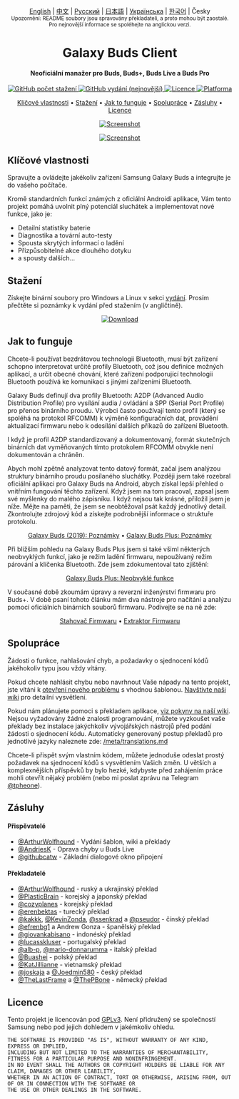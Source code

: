 <p align="center">
  <a href="../README.md">English</a> | <a href="./README_chs.md">中文</a> | <a href="/docs/README_rus.md">Русский</a> | <a href="./README_jpn.md">日本語</a> | <a href="./README_ukr.md">Українська</a> | <a href="./README_kor.md">한국어</a> | Česky<br>
    <sub>Upozornění: README soubory jsou spravovány překladateli, a proto mohou být zaostalé. Pro nejnovější informace se spoléhejte na anglickou verzi.</sub>
</p>

<h1 align="center">
  Galaxy Buds Client
  <br>
</h1>
<h4 align="center">Neoficiální manažer pro Buds, Buds+, Buds Live a Buds Pro</h4>
<p align="center">
  <a href="https://github.com/ThePBone/GalaxyBudsClient/releases">
    <img alt="GitHub počet stažení" src="https://img.shields.io/github/downloads/thepbone/galaxybudsclient/total">
  </a>
  <a href="https://github.com/ThePBone/GalaxyBudsClient/releases">
  	<img alt="GitHub vydání (nejnovější)" src="https://img.shields.io/github/v/release/thepbone/galaxybudsclient">
  </a>
  <a href="https://github.com/ThePBone/GalaxyBudsClient/blob/master/LICENSE">
      <img alt="Licence" src="https://img.shields.io/github/license/thepbone/galaxybudsclient">
  </a>
  <a href="https://github.com/ThePBone/GalaxyBudsClient/releases">
    <img alt="Platforma" src="https://img.shields.io/badge/platform-Windows/Linux-yellowgreen">
  </a>
</p>
<p align="center">
  <a href="#klíčové-vlastnosti">Klíčové vlastnosti</a> •
  <a href="#stažení">Stažení</a> •
  <a href="#jak-to-funguje">Jak to funguje</a> •
  <a href="#spolupráce">Spolupráce</a> •
  <a href="#zásluhy">Zásluhy</a> •
  <a href="#licence">Licence</a> 
</p>


<p align="center">
    <a href="https://ko-fi.com/H2H83E5J3"><img alt="Screenshot" src="https://ko-fi.com/img/githubbutton_sm.svg"></a>
</p>

<p align="center">
    <a href="#"><img alt="Screenshot" src="https://github.com/ThePBone/GalaxyBudsClient/blob/master/screenshots/screencap.gif"></a>
</p>


## Klíčové vlastnosti

Spravujte a ovládejte jakékoliv zařízení Samsung Galaxy Buds a integrujte je do vašeho počítače.

Kromě standardních funkcí známých z oficiální Androidí aplikace, Vám tento projekt pomáhá uvolnit plný potenciál sluchátek a implementovat nové funkce, jako je:

* Detailní statistiky baterie
* Diagnostika a tovární auto-testy
* Spousta skrytých informací o ladění
* Přizpůsobitelné akce dlouhého dotyku
* a spousty dalších...

## Stažení

Získejte binární soubory pro Windows a Linux v sekci [vydání](https://github.com/ThePBone/GalaxyBudsClient/releases). Prosím přečtěte si poznámky k vydání před stažením (v angličtině).

<p align="center">
    <a href="https://github.com/ThePBone/GalaxyBudsClient/releases"><img alt="Download" src="https://github.com/ThePBone/GalaxyBudsClient/blob/master/screenshots/download.png"></a>
</p>

## Jak to funguje

Chcete-li používat bezdrátovou technologii Bluetooth, musí být zařízení schopno interpretovat určité profily Bluetooth, což jsou definice možných aplikací, a určit obecné chování, které zařízení podporující technologii Bluetooth používá ke komunikaci s jinými zařízeními Bluetooth.

Galaxy Buds definují dva profily Bluetooth: A2DP (Advanced Audio Distribution Profile) pro vysílání audia / ovládání a SPP (Serial Port Profile) pro přenos binárního proudu. Výrobci často používají tento profil (který se spoléhá na protokol RFCOMM) k výměně konfiguračních dat, provádění aktualizací firmwaru nebo k odesílání dalších příkazů do zařízení Bluetooth.

I když je profil A2DP standardizovaný a dokumentovaný, formát skutečných binárních dat vyměňovaných tímto protokolem RFCOMM obvykle není dokumentován a chráněn.

Abych mohl zpětně analyzovat tento datový formát, začal jsem analýzou struktury binárního proudu posílaného sluchátky. Později jsem také rozebral oficiální aplikaci pro Galaxy Buds na Android, abych získal lepší přehled o vnitřním fungování těchto zařízení. Když jsem na tom pracoval, zapsal jsem své myšlenky do malého zápisníku. I když nejsou tak krásné, přiložil jsem je níže. Mějte na paměti, že jsem se neobtěžoval psát každý jednotlivý detail. Zkontrolujte zdrojový kód a získejte podrobnější informace o struktuře protokolu.

<p align="center">
  <a href="https://github.com/ThePBone/GalaxyBudsClient/blob/master/GalaxyBudsRFCommProtocol.md">Galaxy Buds (2019): Poznámky</a> •
  <a href="https://github.com/ThePBone/GalaxyBudsClient/blob/master/Galaxy%20Buds%20Plus%20RFComm%20Protocol%20Notes.md">Galaxy Buds Plus: Poznámky</a>
</p>

Při bližším pohledu na Galaxy Buds Plus jsem si také všiml některých neobvyklých funkcí, jako je režim ladění firmwaru, nepoužívaný režim párování a klíčenka Bluetooth. Zde jsem zdokumentoval tato zjištění:

<p align="center">
  <a href="https://github.com/ThePBone/GalaxyBudsClient/blob/master/GalaxyBudsPlus_HiddenDebugFeatures.md">Galaxy Buds Plus: Neobvyklé funkce</a>
</p>

V současné době zkoumám úpravy a reverzní inženýrství firmwaru pro Buds+. V době psaní tohoto článku mám dva nástroje pro načítání a analýzu pomocí oficiálních binárních souborů firmwaru. Podívejte se na ně zde:

<p align="center">
  <a href="https://github.com/ThePBone/GalaxyBudsFirmwareDownloader">Stahovač Firmwaru</a> •
  <a href="https://github.com/ThePBone/GalaxyBudsFirmwareExtractor">Extraktor Firmwaru</a>
</p>

## Spolupráce

Žádosti o funkce, nahlašování chyb, a požadavky o sjednocení kódů jakéhokoliv typu jsou vždy vítány.

Pokud chcete nahlásit chybu nebo navrhnout Vaše nápady na tento projekt, jste vítáni k [otevření nového problému](https://github.com/ThePBone/GalaxyBudsClient/issues/new/choose) s vhodnou šablonou. [Navštivte naši wiki](https://github.com/ThePBone/GalaxyBudsClient/wiki/2.-How-to-submit-issues) pro detailní vysvětlení.

Pokud nám plánujete pomoci s překladem aplikace, [viz pokyny na naší wiki](https://github.com/ThePBone/GalaxyBudsClient/wiki/3.-How-to-help-with-translations). Nejsou vyžadovány žádné znalosti programování, můžete vyzkoušet vaše překlady bez instalace jakýchkoliv vývojářských nástrojů před podání žádosti o sjednocení kódu.
Automaticky generovaný postup překladů pro jednotlivé jazyky naleznete zde: [/meta/translations.md](https://github.com/ThePBone/GalaxyBudsClient/blob/master/meta/translations.md)

Chcete-li přispět svým vlastním kódem, můžete jednoduše odeslat prostý požadavek na sjednocení kódů s vysvětlením Vašich změn. U větších a komplexnějších příspěvků by bylo hezké, kdybyste před zahájením práce mohli otevřít nějaký problém (nebo mi poslat zprávu na Telegram [@tpheone](https://t.me/thepbone)).

## Zásluhy

#### Přispěvatelé

* [@ArthurWolfhound](https://github.com/ArthurWolfhound) - Vydání šablon, wiki a překlady
* [@AndriesK](https://github.com/AndriesK) - Oprava chyby u Buds Live
* [@githubcatw](https://github.com/githubcatw) - Základní dialogové okno připojení

#### Překladatelé

* [@ArthurWolfhound](https://github.com/ArthurWolfhound) - ruský a ukrajinský překlad
* [@PlasticBrain](https://github.com/fhalfkg) - korejský a japonský překlad
* [@cozyplanes](https://github.com/cozyplanes) - korejský překlad
* [@erenbektas](https://github.com/erenbektas) - turecký překlad
* [@kakkk](https://github.com/kakkk), [@KevinZonda](https://github.com/KevinZonda), [@ssenkrad](https://github.com/ssenkrad) a [@pseudor](https://github.com/pseudor) - čínský překlad
* [@efrenbg1](https://github.com/efrenbg1) a Andrew Gonza - španělský překlad
* [@giovankabisano](https://github.com/giovankabisano) - indonéský překlad
* [@lucasskluser](https://github.com/lucasskluser) - portugalský překlad
* [@alb-p](https://github.com/alb-p), [@mario-donnarumma](https://github.com/mario-donnarumma) - italský překlad
* [@Buashei](https://github.com/Buashei) - polský překlad
* [@KatJillianne](https://github.com/KatJillianne) - vietnamský překlad
* [@joskaja](https://github.com/joskaja) a [@Joedmin580](https://github.com/Joedmin580) - český překlad
* [@TheLastFrame](https://github.com/TheLastFrame) a [@ThePBone](https://github.com/ThePBone) - německý překlad

## Licence

Tento projekt je licencován pod [GPLv3](https://github.com/ThePBone/GalaxyBudsClient/blob/master/LICENSE). Není přidružený se společností Samsung nebo pod jejich dohledem v jakémkoliv ohledu.

```
THE SOFTWARE IS PROVIDED "AS IS", WITHOUT WARRANTY OF ANY KIND, EXPRESS OR IMPLIED, 
INCLUDING BUT NOT LIMITED TO THE WARRANTIES OF MERCHANTABILITY, FITNESS FOR A PARTICULAR PURPOSE AND NONINFRINGEMENT. 
IN NO EVENT SHALL THE AUTHORS OR COPYRIGHT HOLDERS BE LIABLE FOR ANY CLAIM, DAMAGES OR OTHER LIABILITY, 
WHETHER IN AN ACTION OF CONTRACT, TORT OR OTHERWISE, ARISING FROM, OUT OF OR IN CONNECTION WITH THE SOFTWARE OR 
THE USE OR OTHER DEALINGS IN THE SOFTWARE.
```

